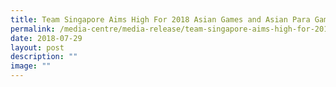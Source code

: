 ```yaml
---
title: Team Singapore Aims High For 2018 Asian Games and Asian Para Games
permalink: /media-centre/media-release/team-singapore-aims-high-for-2018-asian-games-and-asian-para-games/
date: 2018-07-29
layout: post
description: ""
image: ""
---
```

